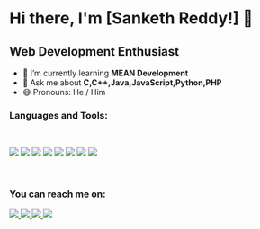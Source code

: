 # Hi there, I'm [Sanketh Reddy!] 👋

## Web Development Enthusiast

- 🌱 I’m currently learning **MEAN Development**
- 💬 Ask me about **C,C++,Java,JavaScript,Python,PHP**
- 😄 Pronouns: He / Him

### **Languages and Tools:**

<br>

<code><img src="https://img.icons8.com/color/48/000000/html-5.png"/></code>
<code><img src="https://img.icons8.com/color/48/000000/css3.png"/></code>
<code><img src="https://img.icons8.com/color/48/000000/javascript.png"/></code>
<code><img src="https://img.icons8.com/color/48/000000/MEAN.jpg"/></code>
<code><img src="https://img.icons8.com/color/48/000000/AndroidAppDevelopment.jpg"/></code>
<code><img src="https://img.icons8.com/color/48/000000/Java.png"/></code>
<code><img src="https://img.icons8.com/color/48/000000/python.png"/></code>
<code><img src="https://img.icons8.com/color/48/000000/MachineLearning.png"/></code>


<br>

### **You can reach me on:**

<a href="https://github.com/P-Sankethreddy">
<img src="https://img.icons8.com/fluent/50/000000/github.png"/>
</a>
<a href="https://www.instagram.com/sankethreddy_patlolla/">
<img src="https://img.icons8.com/fluent/50/000000/instagram-new.png"/>
</a>
<a href="https://www.linkedin.com/in/sanketh-reddy-26511818a/">
<img src="https://img.icons8.com/color/50/000000/linkedin.png"/>
</a>
<a href="mailto:p.sankethreddy2000@gmail.com">
<img src="https://img.icons8.com/fluent/48/000000/gmail.png"/>
</a>

<br>
<br>
